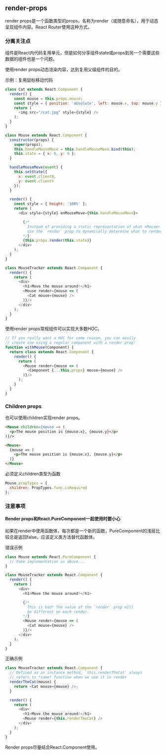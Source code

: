 ## render-props

render props是一个函数类型的props，名称为render（或随意命名），用于动态呈现组件内容。React Router使用这种方式。

### 分离关注点

组件是React内代码复用单元，但是如何分享组件state或props到另一个需要这些数据的组件也是一个问题。

使用render props动态渲染内容，达到复用父级组件的目的。

示例：复用鼠标移动代码

```js
class Cat extends React.Component {
  render() {
    const mouse = this.props.mouse;
    const style = { position: 'absolute', left: mouse.x, top: mouse.y }；
    return (
      <img src="/cat.jpg" style={style} />
    );
  }
}

class Mouse extends React.Component {
  constructor(props) {
    super(props);
    this.handleMouseMove = this.handleMouseMove.bind(this);
    this.state = { x: 0, y: 0 };
  }

  handleMouseMove(event) {
    this.setState({
      x: event.clientX,
      y: event.clientY
    });
  }

  render() {
    const style = { height: '100%' };
    return (
      <div style={style} onMouseMove={this.handleMouseMove}>

        {/*
          Instead of providing a static representation of what <Mouse> renders,
          use the `render` prop to dynamically determine what to render.
        */}
        {this.props.render(this.state)}
      </div>
    );
  }
}

class MouseTracker extends React.Component {
  render() {
    return (
      <div>
        <h1>Move the mouse around!</h1>
        <Mouse render={mouse => (
          <Cat mouse={mouse} />
        )}/>
      </div>
    );
  }
}
```

使用render props常规组件可以实现大多数HOC。
```js
// If you really want a HOC for some reason, you can easily
// create one using a regular component with a render prop!
function withMouse(Component) {
  return class extends React.Component {
    render() {
      return (
        <Mouse render={mouse => (
          <Component {...this.props} mouse={mouse} />
        )}/>
      );
    }
  }
}
```

### Children props

也可以使用children实现render props。
```html
<Mouse children={mouse => (
  <p>The mouse position is {mouse.x}, {mouse.y}</p>
)}/>

<Mouse>
  {mouse => (
    <p>The mouse position is {mouse.x}, {mouse.y}</p>
  )}
</Mouse>
```

必须定义children类型为函数
```js
Mouse.propTypes = {
  children: PropTypes.func.isRequired
};
```

### 注意事项

#### Render props和React.PureComponent一起使用时要小心

如果在render中使用函数体，每次都是一个新的函数，PureComponent的浅层比较总是返回false。应该定义类方法替代函数体。

错误示例
```js
class Mouse extends React.PureComponent {
  // Same implementation as above...
}

class MouseTracker extends React.Component {
  render() {
    return (
      <div>
        <h1>Move the mouse around!</h1>

        {/*
          This is bad! The value of the `render` prop will
          be different on each render.
        */}
        <Mouse render={mouse => (
          <Cat mouse={mouse} />
        )}/>
      </div>
    );
  }
}
```

正确示例
```js
class MouseTracker extends React.Component {
  // Defined as an instance method, `this.renderTheCat` always
  // refers to *same* function when we use it in render
  renderTheCat(mouse) {
    return <Cat mouse={mouse} />;
  }

  render() {
    return (
      <div>
        <h1>Move the mouse around!</h1>
        <Mouse render={this.renderTheCat} />
      </div>
    );
  }
}
```

Render props尽量结合React.Component使用。
